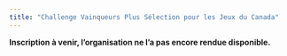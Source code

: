 ```yaml
---
title: "Challenge Vainqueurs Plus Sélection pour les Jeux du Canada"
---
```


**Inscription à venir, l’organisation ne l’a pas encore rendue disponible.**
